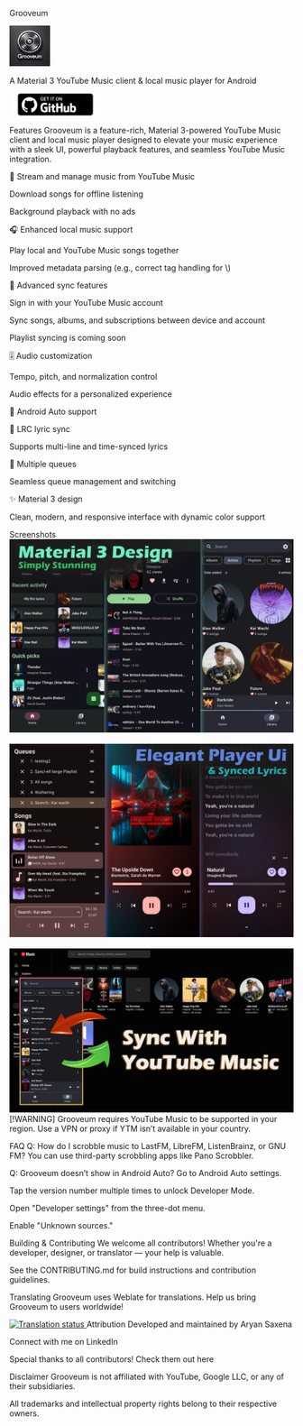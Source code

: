 Grooveum

<img src="./assets/grooveum.webp" height="72">


A Material 3 YouTube Music client & local music player for Android


<img src="assets/badge_github.png" alt="Get it on GitHub" height="40">

Features
Grooveum is a feature-rich, Material 3-powered YouTube Music client and local music player designed to elevate your music experience with a sleek UI, powerful playback features, and seamless YouTube Music integration.

🎵 Stream and manage music from YouTube Music

Download songs for offline listening

Background playback with no ads

🎧 Enhanced local music support

Play local and YouTube Music songs together

Improved metadata parsing (e.g., correct tag handling for \\)

🔄 Advanced sync features

Sign in with your YouTube Music account

Sync songs, albums, and subscriptions between device and account

Playlist syncing is coming soon

🎚️ Audio customization

Tempo, pitch, and normalization control

Audio effects for a personalized experience

🚗 Android Auto support

🎤 LRC lyric sync

Supports multi-line and time-synced lyrics

🔀 Multiple queues

Seamless queue management and switching

✨ Material 3 design

Clean, modern, and responsive interface with dynamic color support

Screenshots
<img src="./assets/main-interface.webp" width="600" alt="Main interface" /> <br/><br/> <img src="./assets/player.webp" width="600" alt="Player screen" /> <br/><br/> <img src="./assets/ytm-sync.webp" width="600" alt="YouTube Music Sync" />
[!WARNING] Grooveum requires YouTube Music to be supported in your region. Use a VPN or proxy if YTM isn’t available in your country.

FAQ
Q: How do I scrobble music to LastFM, LibreFM, ListenBrainz, or GNU FM?
You can use third-party scrobbling apps like Pano Scrobbler.

Q: Grooveum doesn’t show in Android Auto?
Go to Android Auto settings.

Tap the version number multiple times to unlock Developer Mode.

Open "Developer settings" from the three-dot menu.

Enable "Unknown sources."

Building & Contributing
We welcome all contributors! Whether you're a developer, designer, or translator — your help is valuable.

See the CONTRIBUTING.md for build instructions and contribution guidelines.

Translating
Grooveum uses Weblate for translations. Help us bring Grooveum to users worldwide!

<a href="https://hosted.weblate.org/projects/grooveum/"> <img src="https://hosted.weblate.org/widget/grooveum/multi-auto.svg" alt="Translation status" /> </a>
Attribution
Developed and maintained by Aryan Saxena

Connect with me on LinkedIn

Special thanks to all contributors! Check them out here

Disclaimer
Grooveum is not affiliated with YouTube, Google LLC, or any of their subsidiaries.

All trademarks and intellectual property rights belong to their respective owners.